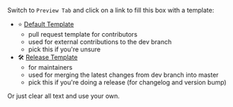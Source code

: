 

Switch to `Preview Tab` and click on a link to fill this box with a template:

* ⭐ [Default Template](?quick_pull=1&expand=1&template=default_template.md)
    * pull request template for contributors
    * used for external contributions to the dev branch
    * pick this if you're unsure
* 🛠️ [Release Template](?quick_pull=1&expand=1&template=release_template.md)
    * for maintainers
    * used for merging the latest changes from dev branch into master
    * pick this if you're doing a release (for changelog and version bump)

Or just clear all text and use your own.
